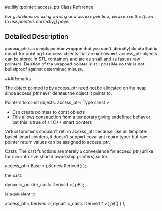 #utility::pointer::access\_ptr Class Reference

*For guidelines on using owning and access pointers, please see the [[how to use pointers correctly]] page.*

Detailed Description
--------------------

access\_ptr is a simple pointer wrapper that you can't (directly) delete that is meant for pointing to access objects that are not owned. access\_ptr objects can be stored in STL containers and are as small and as fast as raw pointers. Deletion of the wrapped pointer is still possible so this is not bulletproof against determined misuse.

###Remarks   

The object pointed to by access\_ptr need not be allocated on the heap since access\_ptr never deletes the object it points to.

Pointers to const objects: access\_ptr\< Type const \>

-   Can create pointers to const objects
-   This allows construction from a temporary giving undefined behavior but this is true of all C++ smart pointers

Virtual functions shouldn't return access\_ptr because, like all template-based smart pointers, it doesn't support covariant return types but raw pointer return values can be assigned to access\_ptr.

Casts: The cast functions are merely a convenience for access\_ptr (unlike for non-intrusive shared ownership pointers) so for:

access\_ptr\< Base \> pB( new Derived() );

the cast:

dynamic\_pointer\_cast\< Derived \>( pB );

is equivalent to:

access\_ptr\< Derived \>( dynamic\_cast\< Derived \* \>( pB() ) );
